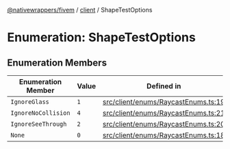 [@nativewrappers/fivem](../../README.md) / [client](../README.md) / ShapeTestOptions

# Enumeration: ShapeTestOptions

## Enumeration Members

| Enumeration Member | Value | Defined in |
| ------ | ------ | ------ |
| `IgnoreGlass` | `1` | [src/client/enums/RaycastEnums.ts:19](https://github.com/nativewrappers/fivem/blob/34b8061c177c9481c4691efcaef7602a414ca976/src/client/enums/RaycastEnums.ts#L19) |
| `IgnoreNoCollision` | `4` | [src/client/enums/RaycastEnums.ts:21](https://github.com/nativewrappers/fivem/blob/34b8061c177c9481c4691efcaef7602a414ca976/src/client/enums/RaycastEnums.ts#L21) |
| `IgnoreSeeThrough` | `2` | [src/client/enums/RaycastEnums.ts:20](https://github.com/nativewrappers/fivem/blob/34b8061c177c9481c4691efcaef7602a414ca976/src/client/enums/RaycastEnums.ts#L20) |
| `None` | `0` | [src/client/enums/RaycastEnums.ts:18](https://github.com/nativewrappers/fivem/blob/34b8061c177c9481c4691efcaef7602a414ca976/src/client/enums/RaycastEnums.ts#L18) |
